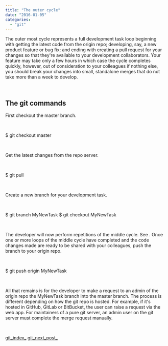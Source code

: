 ```yaml
---
title: "The outer cycle"
date: "2016-01-05"
categories: 
  - "git"
---
```


The outer most cycle represents a full development task loop beginning with getting the latest code from the origin repo; developing, say, a new product feature or bug fix; and ending with creating a pull request for your changes so that they're available to your development collaborators. Your feature may take only a few hours in which case the cycle completes quickly, however, out of consideration to your colleagues if nothing else, you should break your changes into small, standalone merges that do not take more than a week to develop.

 

## The git commands

First checkout the master branch.

 

$ git checkout master

 

Get the latest changes from the repo server.

 

$ git pull

 

Create a new branch for your development task.

 

$ git branch MyNewTask
$ git checkout MyNewTask

 

The developer will now perform repetitions of the middle cycle. See . Once one or more loops of the middle cycle have completed and the code changes made are ready to be shared with your colleagues, push the branch to your origin repo.

 

$ git push origin MyNewTask

 

All that remains is for the developer to make a request to an admin of the origin repo the MyNewTask branch into the master branch. The process is different depending on how the git repo is hosted. For example, if it's hosted in GitHub, GitLab or BitBucket, the user can raise a request via the web app. For maintainers of a pure git server, an admin user on the git server must complete the merge request manually.

 

[git\_index\_](http://lifebeyondfife.com/git/) [git\_next\_post\_](http://lifebeyondfife.com/the-middle-cycle/)
